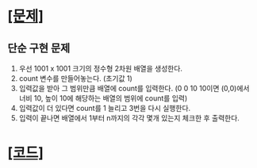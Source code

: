 # [[문제]](https://www.acmicpc.net/problem/10163)

## 단순 구현 문제

1. 우선 1001 x 1001 크기의 정수형 2차원 배열을 생성한다.
2. count 변수를 만들어놓는다. (초기값 1)
3. 입력값을 받아 그 범위만큼 배열에 count를 입력한다. (0 0 10 10이면 (0,0)에서 너비 10, 높이 10에 해당하는 배열의 범위에 count를 입력)
4. 입력값이 더 있다면 count를 1 늘리고 3번을 다시 실행한다.
5. 입력이 끝나면 배열에서 1부터 n까지의 각각 몇개 있는지 체크한 후 출력한다.

# [[코드]](https://github.com/mungmnb777/java-algorithm/tree/main/code/boj/Main_10163_색종이.java)